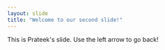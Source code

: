 ```yaml
---
layout: slide
title: "Welcome to our second slide!"
---
```

This is Prateek's slide.
Use the left arrow to go back!